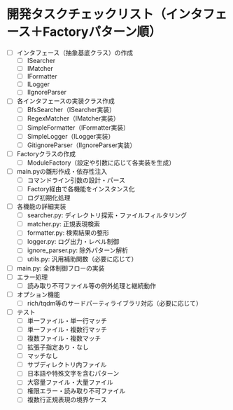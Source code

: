 # 開発タスクチェックリスト（インタフェース＋Factoryパターン順）

- [ ] インタフェース（抽象基底クラス）の作成
  - [ ] ISearcher
  - [ ] IMatcher
  - [ ] IFormatter
  - [ ] ILogger
  - [ ] IIgnoreParser
- [ ] 各インタフェースの実装クラス作成
  - [ ] BfsSearcher（ISearcher実装）
  - [ ] RegexMatcher（IMatcher実装）
  - [ ] SimpleFormatter（IFormatter実装）
  - [ ] SimpleLogger（ILogger実装）
  - [ ] GitignoreParser（IIgnoreParser実装）
- [ ] Factoryクラスの作成
  - [ ] ModuleFactory（設定や引数に応じて各実装を生成）
- [ ] main.pyの雛形作成・依存性注入
  - [ ] コマンドライン引数の設計・パース
  - [ ] Factory経由で各機能をインスタンス化
  - [ ] ログ初期化処理
- [ ] 各機能の詳細実装
  - [ ] searcher.py: ディレクトリ探索・ファイルフィルタリング
  - [ ] matcher.py: 正規表現検索
  - [ ] formatter.py: 検索結果の整形
  - [ ] logger.py: ログ出力・レベル制御
  - [ ] ignore_parser.py: 除外パターン解析
  - [ ] utils.py: 汎用補助関数（必要に応じて）
- [ ] main.py: 全体制御フローの実装
- [ ] エラー処理
  - [ ] 読み取り不可ファイル等の例外処理と継続動作
- [ ] オプション機能
  - [ ] rich/tqdm等のサードパーティライブラリ対応（必要に応じて）
- [ ] テスト
  - [ ] 単一ファイル・単一行マッチ
  - [ ] 単一ファイル・複数行マッチ
  - [ ] 複数ファイル・複数マッチ
  - [ ] 拡張子指定あり・なし
  - [ ] マッチなし
  - [ ] サブディレクトリ内ファイル
  - [ ] 日本語や特殊文字を含むパターン
  - [ ] 大容量ファイル・大量ファイル
  - [ ] 権限エラー・読み取り不可ファイル
  - [ ] 複数行正規表現の境界ケース
